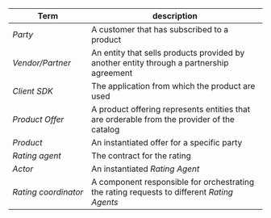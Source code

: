 |Term | description |
|-|-|
| *Party* | A customer that has subscribed to a product |
| *Vendor/Partner* | An entity that sells products provided by another entity through a partnership agreement |
| *Client&nbsp;SDK* | The application from which the product are used |
| *Product&nbsp;Offer* | A product offering represents entities that are orderable from the provider of the catalog |
| *Product* | An instantiated offer for a specific party |
| *Rating&nbsp;agent* | The contract for the rating |
| *Actor* | An instantiated *Rating Agent* |
| *Rating&nbsp;coordinator* | A component responsible for orchestrating the rating requests to different *Rating Agents* |
